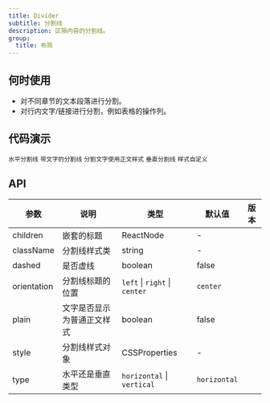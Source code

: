 ```yaml
---
title: Divider
subtitle: 分割线
description: 区隔内容的分割线。
group:
  title: 布局
---
```


## 何时使用

- 对不同章节的文本段落进行分割。
- 对行内文字/链接进行分割，例如表格的操作列。

## 代码演示

<!-- prettier-ignore -->
<code src="./demo/horizontal.tsx">水平分割线</code>
<code src="./demo/with-text.tsx">带文字的分割线</code>
<code src="./demo/plain.tsx">分割文字使用正文样式</code>
<code src="./demo/vertical.tsx">垂直分割线</code>
<code src="./demo/customize-style.tsx" debug>样式自定义</code>

## API

| 参数        | 说明                       | 类型                          | 默认值       | 版本 |
| ----------- | -------------------------- | ----------------------------- | ------------ | ---- |
| children    | 嵌套的标题                 | ReactNode                     | -            |      |
| className   | 分割线样式类               | string                        | -            |      |
| dashed      | 是否虚线                   | boolean                       | false        |      |
| orientation | 分割线标题的位置           | `left` \| `right` \| `center` | `center`     |      |
| plain       | 文字是否显示为普通正文样式 | boolean                       | false        |      |
| style       | 分割线样式对象             | CSSProperties                 | -            |      |
| type        | 水平还是垂直类型           | `horizontal` \| `vertical`    | `horizontal` |      |
